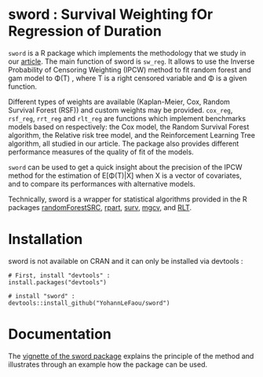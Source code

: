 # sword : Survival Weighting fOr Regression of Duration

`sword` is a R package which implements the methodology that we study in our [article](https://hal.archives-ouvertes.fr/hal-01807623/file/Article___The_impact_of_churn_on_prospect_value_in_health_insurance__evaluation_using_a_random_forest_under_random_censoring%20%281%29.pdf). The main function of sword is `sw_reg`. It allows to use the Inverse Probability of Censoring Weighting (IPCW) method to fit random forest and gam model to &Phi;(T) , where T is a right censored variable and &Phi; is a given function.

Different types of weights are available (Kaplan-Meier, Cox, Random Survival Forest (RSF)) and custom weights may be provided. `cox_reg`,  `rsf_reg`, `rrt_reg` and `rlt_reg` are functions which implement benchmarks models based on respectively: the Cox model, the Random Survival Forest algorithm, the Relative risk tree model, and the Reinforcement Learning Tree algorithm, all studied in our article. The package also provides different performance measures of the quality of fit of the models.

`sword` can be used to get a quick insight about the precision of the IPCW method for the estimation of E[&Phi;(T)|X] when X is a vector of covariates, and to compare its performances with alternative models.

Technically, sword is a wrapper for statistical algorithms provided in the R packages [randomForestSRC](https://cran.r-project.org/web/packages/randomForestSRC/index.html), [rpart](https://cran.r-project.org/web/packages/rpart/index.html), [surv](https://cran.r-project.org/web/packages/surv/index.html), [mgcv](https://cran.r-project.org/web/packages/mgcv/index.html), and [RLT](https://cran.r-project.org/web/packages/RLT/index.html).

# Installation

sword is not available on CRAN and it can only be installed via devtools :

```
# First, install "devtools" :
install.packages("devtools")

# install "sword" :
devtools::install_github("YohannLeFaou/sword")
```

# Documentation

The [vignette of the sword package](https://rawgit.com/YohannLeFaou/sword/master/inst/doc/sword_vignette.html) explains the principle of the method and illustrates through an example how the package can be used.
